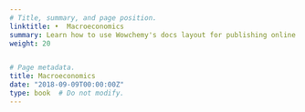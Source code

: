 ```yaml
---
# Title, summary, and page position.
linktitle: •  Macroeconomics
summary: Learn how to use Wowchemy's docs layout for publishing online courses, software documentation, and tutorials.
weight: 20


# Page metadata.
title: Macroeconomics
date: "2018-09-09T00:00:00Z"
type: book  # Do not modify.
---
```


